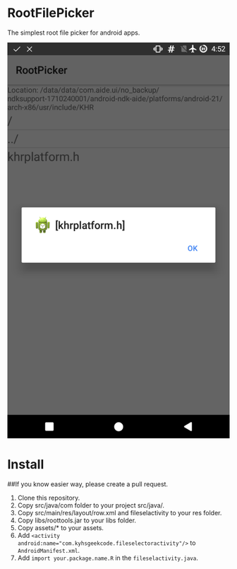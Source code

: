 # RootFilePicker
The simplest root file picker for android apps.

![image](images/Screenshot_20190110-165201.png)

# Install

##If you know easier way, please create a pull request.

1. Clone this repository.
1. Copy src/java/com folder to your project src/java/.
1. Copy src/main/res/layout/row.xml and fileselactivity to your res folder.
1. Copy libs/roottools.jar to your libs folder.
1. Copy assets/* to your assets.
1. Add `<activity android:name="com.kyhsgeekcode.fileselectoractivity"/>` to `AndroidManifest.xml`.
1. Add `import your.package.name.R` in the `fileselactivity.java`.